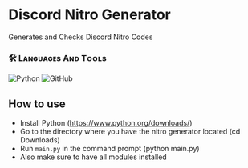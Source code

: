 # Discord Nitro Generator
Generates and Checks Discord Nitro Codes

### 🛠️ Lᴀɴɢᴜᴀɢᴇs Aɴᴅ Tᴏᴏʟs

  ![Python](https://img.shields.io/badge/Python-3776AB?style=for-the-badge&logo=python&logoColor=white)
  ![GitHub](https://img.shields.io/badge/GitHub-100000?style=for-the-badge&logo=github&logoColor=white)

## How to use

- Install Python (https://www.python.org/downloads/)
- Go to the directory where you have the nitro generator located (cd Downloads)
- Run ``main.py`` in the command prompt (python main.py)
- Also make sure to have all modules installed
